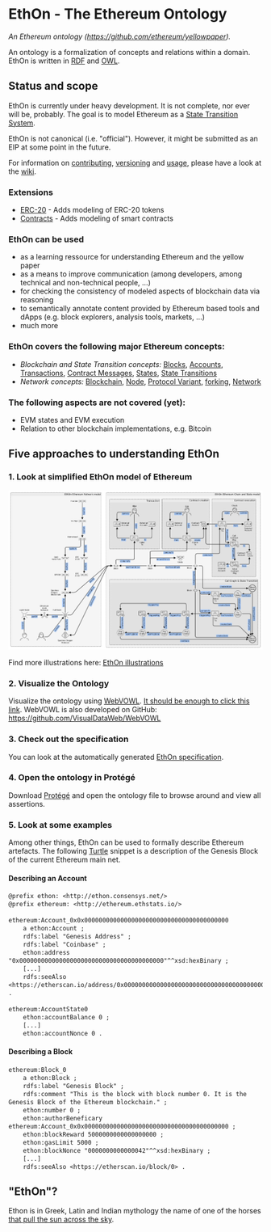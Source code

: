 # EthOn - The Ethereum Ontology
_An Ethereum ontology (https://github.com/ethereum/yellowpaper)._

An ontology is a formalization of concepts and relations within a domain.
EthOn is written in [RDF](https://de.wikipedia.org/wiki/Resource_Description_Framework) and [OWL](https://en.wikipedia.org/wiki/Web_Ontology_Language).

## Status and scope
EthOn is currently under heavy development. It is not complete, nor ever will be, probably. The goal is to model Ethereum 
as a [State Transition System](https://en.wikipedia.org/wiki/Transition_system).

EthOn is not canonical (i.e. "official"). However, it might be submitted as an EIP at some point in the future.

For information on [contributing](https://github.com/ConsenSys/EthOn/wiki/How-to-contribute-to-EthOn), [versioning](https://github.com/ConsenSys/EthOn/wiki/Versioning-system) and [usage](https://github.com/ConsenSys/EthOn/wiki/Usage), please have a look at the [wiki](https://github.com/ConsenSys/EthOn/wiki).

### Extensions
* [ERC-20](ERC20) - Adds modeling of ERC-20 tokens
* [Contracts](Contracts) - Adds modeling of smart contracts

### EthOn can be used
* as a learning ressource for understanding Ethereum and the yellow paper
* as a means to improve communication (among developers, among technical and non-technical people, ...)
* for checking the consistency of modeled aspects of blockchain data via reasoning
* to semantically annotate content provided by Ethereum based tools and dApps (e.g. block explorers, analysis tools, markets, ...)
* much more

### EthOn covers the following major Ethereum concepts:
* _Blockchain and State Transition concepts:_ [Blocks](http://ethon.consensys.net/Block), [Accounts](http://ethon.consensys.net/Account), [Transactions](http://ethon.consensys.net/Tx), [Contract Messages](http://ethon.consensys.net/ContractMessage), [States](http://ethon.consensys.net/WorldState), 
[State Transitions](http://ethon.consensys.net/StateTransition)
* _Network concepts:_ [Blockchain](http://ethon.consensys.net/Blockchain), [Node](http://ethon.consensys.net/Node), [Protocol Variant](http://ethon.consensys.net/ProtocolVariant), [forking](http://ethon.consensys.net/hasFork), [Network](http://ethon.consensys.net/Network)

### The following aspects are not covered (yet):
* EVM states and EVM execution
* Relation to other blockchain implementations, e.g. Bitcoin

## Five approaches to understanding EthOn
### 1. Look at simplified EthOn model of Ethereum
![EthOn model](doc_resources/img/EthOn_overview.png)

Find more illustrations here: [EthOn illustrations](EthOn_illustrations.md)

### 2. Visualize the Ontology
Visualize the ontology using [WebVOWL](http://vowl.visualdataweb.org/webvowl/).
[It should be enough to click this link](http://visualdataweb.de/webvowl/#iri=https://raw.githubusercontent.com/ConsenSys/ethereum-ontology/master/EthOn.rdf). 
WebVOWL is also developed on GitHub: https://github.com/VisualDataWeb/WebVOWL

### 3. Check out the specification
You can look at the automatically generated [EthOn specification](https://consensys.github.io/EthOn/EthOn_spec.html).

### 4. Open the ontology in Protégé
Download [Protégé](http://protege.stanford.edu/) and open the ontology file to browse around and view all assertions.

### 5. Look at some examples
Among other things, EthOn can be used to formally describe Ethereum artefacts. 
The following [Turtle](https://www.w3.org/TR/turtle/) snippet is a description of the Genesis Block of the current Ethereum main net.
#### Describing an Account
    @prefix ethon: <http://ethon.consensys.net/>
    @prefix ethereum: <http://ethereum.ethstats.io/>
    
    ethereum:Account_0x0x0000000000000000000000000000000000000000
        a ethon:Account ;
        rdfs:label "Genesis Address" ;
        rdfs:label "Coinbase" ;
        ethon:address "0x0000000000000000000000000000000000000000"^^xsd:hexBinary ;
        [...]
        rdfs:seeAlso <https://etherscan.io/address/0x0000000000000000000000000000000000000000> .
    
    ethereum:AccountState0
        ethon:accountBalance 0 ;
        [...]
        ethon:accountNonce 0 .
        

#### Describing a Block

    ethereum:Block_0
        a ethon:Block ;
        rdfs:label "Genesis Block" ;
        rdfs:comment "This is the block with block number 0. It is the Genesis Block of the Ethereum blockchain." ;
        ethon:number 0 ;
        ethon:authorBeneficary ethereum:Account_0x0x0000000000000000000000000000000000000000 ;
        ethon:blockReward 5000000000000000000 ;
        ethon:gasLimit 5000 ;
        ethon:blockNonce "0000000000000042"^^xsd:hexBinary ;
        [...]
        rdfs:seeAlso <https://etherscan.io/block/0> .

## "EthOn"?
Ethon is in Greek, Latin and Indian mythology the name of one of the horses [that pull the sun across the sky](https://books.google.de/books?id=mvLBAgAAQBAJ&pg=PA121&hl=en&q=ethon&f=false#v=snippet&q=ethon&f=false).
